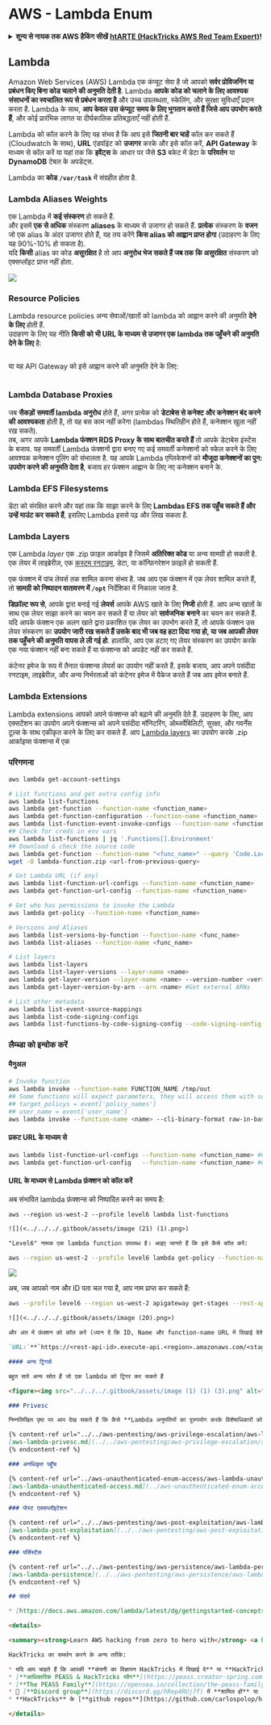 # AWS - Lambda Enum

<details>

<summary><strong>शून्य से नायक तक AWS हैकिंग सीखें</strong> <a href="https://training.hacktricks.xyz/courses/arte"><strong>htARTE (HackTricks AWS Red Team Expert)</strong></a><strong>!</strong></summary>

HackTricks का समर्थन करने के अन्य तरीके:

* यदि आप चाहते हैं कि आपकी **कंपनी का विज्ञापन HackTricks में दिखाई दे** या **HackTricks को PDF में डाउनलोड करें**, तो [**सब्सक्रिप्शन प्लान्स**](https://github.com/sponsors/carlospolop) देखें!
* [**आधिकारिक PEASS & HackTricks स्वैग**](https://peass.creator-spring.com) प्राप्त करें
* [**The PEASS Family**](https://opensea.io/collection/the-peass-family) की खोज करें, हमारा विशेष [**NFTs**](https://opensea.io/collection/the-peass-family) संग्रह
* 💬 [**Discord group**](https://discord.gg/hRep4RUj7f) में **शामिल हों** या [**telegram group**](https://t.me/peass) या **Twitter** पर मुझे 🐦 [**@carlospolopm**](https://twitter.com/carlospolopm) **का पालन करें**.
* **HackTricks** के [**github repos**](https://github.com/carlospolop/hacktricks) और [**HackTricks Cloud**](https://github.com/carlospolop/hacktricks-cloud) में PRs सबमिट करके अपनी हैकिंग ट्रिक्स साझा करें.

</details>

## Lambda

Amazon Web Services (AWS) Lambda एक कंप्यूट सेवा है जो आपको **सर्वर प्रोविजनिंग या प्रबंधन किए बिना कोड चलाने की अनुमति देती है**. Lambda **आपके कोड को चलाने के लिए आवश्यक संसाधनों का स्वचालित रूप से प्रबंधन करता है** और उच्च उपलब्धता, स्केलिंग, और सुरक्षा सुविधाएँ प्रदान करता है. Lambda के साथ, **आप केवल उस कंप्यूट समय के लिए भुगतान करते हैं जिसे आप उपभोग करते हैं**, और कोई प्रारंभिक लागत या दीर्घकालिक प्रतिबद्धताएँ नहीं होती हैं.

Lambda को कॉल करने के लिए यह संभव है कि आप इसे **जितनी बार चाहें** कॉल कर सकते हैं (Cloudwatch के साथ), **URL** एंडपॉइंट को **उजागर** करके और इसे कॉल करें, **API Gateway** के माध्यम से कॉल करें या यहां तक कि **इवेंट्स** के आधार पर जैसे **S3** बकेट में डेटा के **परिवर्तन** या **DynamoDB** टेबल के अपडेट्स.

Lambda का **कोड** **`/var/task`** में संग्रहीत होता है.

### Lambda Aliases Weights

एक Lambda में **कई संस्करण** हो सकते हैं.\
और इसमें **एक से अधिक** संस्करण **aliases** के माध्यम से उजागर हो सकते हैं. **प्रत्येक** संस्करण के **वजन** जो एक alias के अंदर उजागर होते हैं, यह तय करेंगे **किस alias को आह्वान प्राप्त होगा** (उदाहरण के लिए यह 90%-10% हो सकता है).\
यदि **किसी** alias का कोड **असुरक्षित** है तो आप **अनुरोध भेज सकते हैं जब तक कि असुरक्षित** संस्करण को एक्सप्लॉइट प्राप्त नहीं होता.

![](<../../../.gitbook/assets/image (16) (1).png>)

### Resource Policies

Lambda resource policies अन्य सेवाओं/खातों को lambda को आह्वान करने की अनुमति **देने के लिए** होती हैं.\
उदाहरण के लिए यह नीति **किसी को भी URL के माध्यम से उजागर एक lambda तक पहुँचने की अनुमति देने के लिए** है:

<figure><img src="https://lh4.googleusercontent.com/4PNFKBdzr3nMrPqeKkTslgwWDKxkXMdQ1SNdv7NPHykj3GX8wODrQyXOFbjk4fxHfZ8pDm5ijWgk2Vq2EGXiPRT3TQfZf1fHycvdEKBuDxJDYos1CJeMHXSeg86ZB-Ol7CNtten6xkVFQj6AhDUEWNQJrQ=s2048" alt=""><figcaption></figcaption></figure>

या यह API Gateway को इसे आह्वान करने की अनुमति देने के लिए:

<figure><img src="https://lh3.googleusercontent.com/Su0JlR0wBqb-99Z4N_2-_kMlX0Xzx2n_GpZuOPW5IeXR3FYbm8OHFDM3Ora1BpXiSjHpDVUlq4yEyXwaI3nBuze6DJ-wRf2ATsCuWbq0wuBCd34E9uIpqwheE6Cc_PopviI_93O_j2ZKXc1-AJtsBoLVUw=s2048" alt=""><figcaption></figcaption></figure>

### Lambda Database Proxies

जब **सैकड़ों** **समवर्ती lambda अनुरोध** होते हैं, अगर प्रत्येक को **डेटाबेस से कनेक्ट और कनेक्शन बंद करने की आवश्यकता** होती है, तो यह बस काम नहीं करेगा (lambdas स्थितिहीन होते हैं, कनेक्शन खुला नहीं रख सकते).\
तब, अगर आपके **Lambda फंक्शन RDS Proxy के साथ बातचीत करते हैं** तो आपके डेटाबेस इंस्टेंस के बजाय. यह समवर्ती Lambda फंक्शनों द्वारा बनाए गए कई समवर्ती कनेक्शनों को स्केल करने के लिए आवश्यक कनेक्शन पूलिंग को संभालता है. यह आपके Lambda एप्लिकेशनों को **मौजूदा कनेक्शनों का पुन: उपयोग करने की अनुमति देता है**, बजाय हर फंक्शन आह्वान के लिए नए कनेक्शन बनाने के.

### Lambda EFS Filesystems

डेटा को संरक्षित करने और यहां तक कि साझा करने के लिए **Lambdas EFS तक पहुँच सकते हैं और उन्हें माउंट कर सकते हैं**, इसलिए Lambda इससे पढ़ और लिख सकता है.

### Lambda Layers

एक Lambda _layer_ एक .zip फ़ाइल आर्काइव है जिसमें **अतिरिक्त कोड** या अन्य सामग्री हो सकती है. एक लेयर में लाइब्रेरीज़, एक [कस्टम रनटाइम](https://docs.aws.amazon.com/lambda/latest/dg/runtimes-custom.html), डेटा, या कॉन्फ़िगरेशन फ़ाइलें हो सकती हैं.

एक फंक्शन में पांच लेयर्स तक शामिल करना संभव है. जब आप एक फंक्शन में एक लेयर शामिल करते हैं, तो **सामग्री को निष्पादन वातावरण में `/opt`** निर्देशिका में निकाला जाता है.

**डिफ़ॉल्ट रूप से**, आपके द्वारा बनाई गई **लेयर्स** आपके AWS खाते के लिए **निजी** होती हैं. आप अन्य खातों के साथ एक लेयर साझा करने का चयन कर सकते हैं या लेयर को **सार्वजनिक** **बनाने** का चयन कर सकते हैं. यदि आपके फंक्शन एक अलग खाते द्वारा प्रकाशित एक लेयर का उपभोग करते हैं, तो आपके फंक्शन उस लेयर संस्करण का **उपयोग जारी रख सकते हैं उसके बाद भी जब वह हटा दिया गया हो, या जब आपकी लेयर तक पहुँचने की अनुमति वापस ले ली गई हो**. हालांकि, आप एक हटाए गए लेयर संस्करण का उपयोग करके एक नया फंक्शन नहीं बना सकते हैं या फंक्शन्स को अपडेट नहीं कर सकते हैं.

कंटेनर इमेज के रूप में तैनात फंक्शन्स लेयर्स का उपयोग नहीं करते हैं. इसके बजाय, आप अपने पसंदीदा रनटाइम, लाइब्रेरीज़, और अन्य निर्भरताओं को कंटेनर इमेज में पैकेज करते हैं जब आप इमेज बनाते हैं.

### Lambda Extensions

Lambda extensions आपको अपने फंक्शन्स को बढ़ाने की अनुमति देते हैं. उदाहरण के लिए, आप एक्सटेंशन का उपयोग अपने फंक्शन्स को अपने पसंदीदा मॉनिटरिंग, ऑब्जर्वेबिलिटी, सुरक्षा, और गवर्नेंस टूल्स के साथ एकीकृत करने के लिए कर सकते हैं. आप [Lambda layers](https://docs.aws.amazon.com/lambda/latest/dg/configuration-layers.html) का उपयोग करके .zip आर्काइव्स फंक्शन्स में एक
### परिगणना
```bash
aws lambda get-account-settings

# List functions and get extra config info
aws lambda list-functions
aws lambda get-function --function-name <function_name>
aws lambda get-function-configuration --function-name <function_name>
aws lambda list-function-event-invoke-configs --function-name <function_name>
## Check for creds in env vars
aws lambda list-functions | jq '.Functions[].Environment'
## Download & check the source code
aws lambda get-function --function-name "<func_name>" --query 'Code.Location'
wget -O lambda-function.zip <url-from-previous-query>

# Get Lambda URL (if any)
aws lambda list-function-url-configs --function-name <function_name>
aws lambda get-function-url-config --function-name <function_name>

# Get who has permissions to invoke the Lambda
aws lambda get-policy --function-name <function_name>

# Versions and Aliases
aws lambda list-versions-by-function --function-name <func_name>
aws lambda list-aliases --function-name <func_name>

# List layers
aws lambda list-layers
aws lambda list-layer-versions --layer-name <name>
aws lambda get-layer-version --layer-name <name> --version-number <ver>
aws lambda get-layer-version-by-arn --arn <name> #Get external ARNs

# List other metadata
aws lambda list-event-source-mappings
aws lambda list-code-signing-configs
aws lambda list-functions-by-code-signing-config --code-signing-config-arn <arn>
```
### लैम्ब्डा को इन्वोक करें

#### मैनुअल
```bash
# Invoke function
aws lambda invoke --function-name FUNCTION_NAME /tmp/out
## Some functions will expect parameters, they will access them with something like:
## target_policys = event['policy_names']
## user_name = event['user_name']
aws lambda invoke --function-name <name> --cli-binary-format raw-in-base64-out --payload '{"policy_names": ["AdministratorAccess], "user_name": "sdf"}' out.txt
```
#### प्रकट URL के माध्यम से
```bash
aws lambda list-function-url-configs --function-name <function_name> #Get lambda URL
aws lambda get-function-url-config   --function-name <function_name> #Get lambda URL
```
#### URL के माध्यम से Lambda फ़ंक्शन को कॉल करें

अब संभावित lambda फ़ंक्शन्स को निष्पादित करने का समय है:
```
aws --region us-west-2 --profile level6 lambda list-functions
```
```markdown
![](<../../../.gitbook/assets/image (21) (1).png>)

"Level6" नामक एक lambda function उपलब्ध है। आइए जानते हैं कि इसे कैसे कॉल करें:
```
```bash
aws --region us-west-2 --profile level6 lambda get-policy --function-name Level6
```
![](<../../../.gitbook/assets/image (69).png>)

अब, जब आपको नाम और ID पता चल गया है, आप नाम प्राप्त कर सकते हैं:
```bash
aws --profile level6 --region us-west-2 apigateway get-stages --rest-api-id "s33ppypa75"
```
```markdown
![](<../../../.gitbook/assets/image (20).png>)

और अंत में फ़ंक्शन को कॉल करें (ध्यान दें कि ID, Name और function-name URL में दिखाई देते हैं): [https://s33ppypa75.execute-api.us-west-2.amazonaws.com/Prod/level6](https://s33ppypa75.execute-api.us-west-2.amazonaws.com/Prod/level6)

`URL:`**`https://<rest-api-id>.execute-api.<region>.amazonaws.com/<stageName>/<funcName>`**

#### अन्य ट्रिगर्स

बहुत सारे अन्य स्रोत हैं जो एक lambda को ट्रिगर कर सकते हैं

<figure><img src="../../../.gitbook/assets/image (1) (1) (3).png" alt=""><figcaption></figcaption></figure>

### Privesc

निम्नलिखित पृष्ठ पर आप देख सकते हैं कि कैसे **Lambda अनुमतियों का दुरुपयोग करके विशेषाधिकारों को बढ़ाया जा सकता है**:

{% content-ref url="../../aws-pentesting/aws-privilege-escalation/aws-lambda-privesc.md" %}
[aws-lambda-privesc.md](../../aws-pentesting/aws-privilege-escalation/aws-lambda-privesc.md)
{% endcontent-ref %}

### अनधिकृत पहुँच

{% content-ref url="../aws-unauthenticated-enum-access/aws-lambda-unauthenticated-access.md" %}
[aws-lambda-unauthenticated-access.md](../aws-unauthenticated-enum-access/aws-lambda-unauthenticated-access.md)
{% endcontent-ref %}

### पोस्ट एक्सप्लॉइटेशन

{% content-ref url="../../aws-pentesting/aws-post-exploitation/aws-lambda-post-exploitation/" %}
[aws-lambda-post-exploitation](../../aws-pentesting/aws-post-exploitation/aws-lambda-post-exploitation/)
{% endcontent-ref %}

### पर्सिस्टेंस

{% content-ref url="../../aws-pentesting/aws-persistence/aws-lambda-persistence/" %}
[aws-lambda-persistence](../../aws-pentesting/aws-persistence/aws-lambda-persistence/)
{% endcontent-ref %}

## संदर्भ

* [https://docs.aws.amazon.com/lambda/latest/dg/gettingstarted-concepts.html#gettingstarted-concepts-layer](https://docs.aws.amazon.com/lambda/latest/dg/gettingstarted-concepts.html#gettingstarted-concepts-layer)

<details>

<summary><strong>Learn AWS hacking from zero to hero with</strong> <a href="https://training.hacktricks.xyz/courses/arte"><strong>htARTE (HackTricks AWS Red Team Expert)</strong></a><strong>!</strong></summary>

HackTricks का समर्थन करने के अन्य तरीके:

* यदि आप चाहते हैं कि आपकी **कंपनी का विज्ञापन HackTricks में दिखाई दे** या **HackTricks को PDF में डाउनलोड करें** तो [**सब्सक्रिप्शन प्लान्स**](https://github.com/sponsors/carlospolop) देखें!
* [**आधिकारिक PEASS & HackTricks स्वैग**](https://peass.creator-spring.com) प्राप्त करें
* [**The PEASS Family**](https://opensea.io/collection/the-peass-family) की खोज करें, हमारा एक्सक्लूसिव [**NFTs**](https://opensea.io/collection/the-peass-family) संग्रह
* 💬 [**Discord group**](https://discord.gg/hRep4RUj7f) में **शामिल हों** या [**telegram group**](https://t.me/peass) में या **Twitter** पर 🐦 [**@carlospolopm**](https://twitter.com/carlospolopm) को **फॉलो** करें.
* **HackTricks** के [**github repos**](https://github.com/carlospolop/hacktricks) और [**HackTricks Cloud**](https://github.com/carlospolop/hacktricks-cloud) में PRs सबमिट करके अपनी हैकिंग ट्रिक्स साझा करें.

</details>
```
